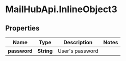 # MailHubApi.InlineObject3

## Properties

Name | Type | Description | Notes
------------ | ------------- | ------------- | -------------
**password** | **String** | User&#39;s password  | 



